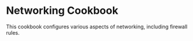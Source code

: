 # Networking Cookbook

This cookbook configures various aspects of networking, including firewall
rules.
